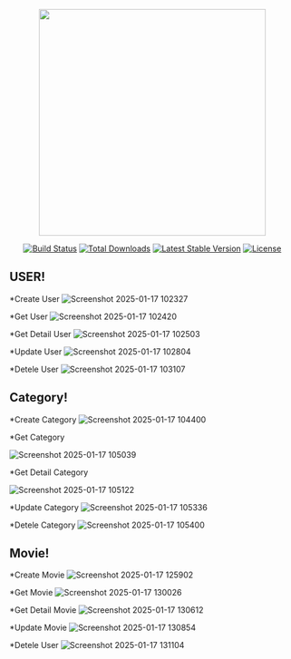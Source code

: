 <p align="center"><a href="https://laravel.com" target="_blank"><img src="https://raw.githubusercontent.com/laravel/art/master/logo-lockup/5%20SVG/2%20CMYK/1%20Full%20Color/laravel-logolockup-cmyk-red.svg" width="400"></a></p>

<p align="center">
<a href="https://travis-ci.org/laravel/framework"><img src="https://travis-ci.org/laravel/framework.svg" alt="Build Status"></a>
<a href="https://packagist.org/packages/laravel/framework"><img src="https://img.shields.io/packagist/dt/laravel/framework" alt="Total Downloads"></a>
<a href="https://packagist.org/packages/laravel/framework"><img src="https://img.shields.io/packagist/v/laravel/framework" alt="Latest Stable Version"></a>
<a href="https://packagist.org/packages/laravel/framework"><img src="https://img.shields.io/packagist/l/laravel/framework" alt="License"></a>
</p>


## USER!
*Create User
![Screenshot 2025-01-17 102327](https://github.com/user-attachments/assets/85c3fb10-3aae-474f-81d2-09fe72c8d151)


*Get User
![Screenshot 2025-01-17 102420](https://github.com/user-attachments/assets/141d2f1c-48f6-4db2-afa0-3d3a47bcae75)


*Get Detail User
![Screenshot 2025-01-17 102503](https://github.com/user-attachments/assets/82e982e0-0ae8-4339-b858-b31bb3e3429f)


*Update User
![Screenshot 2025-01-17 102804](https://github.com/user-attachments/assets/547ad208-21f8-4e32-a5ce-fd20c7b5ec03)


*Detele User
![Screenshot 2025-01-17 103107](https://github.com/user-attachments/assets/ea415e50-5b22-4940-957f-1389996f8b20)


## Category!
*Create Category
![Screenshot 2025-01-17 104400](https://github.com/user-attachments/assets/1eef3541-4f87-42c4-8dea-5b60b9a12326)



*Get Category

![Screenshot 2025-01-17 105039](https://github.com/user-attachments/assets/689399df-ea33-48fe-9253-d446fb16022c)


*Get Detail Category

![Screenshot 2025-01-17 105122](https://github.com/user-attachments/assets/0fd979ee-c059-4d12-8f15-4cc2107f2a22)


*Update Category
![Screenshot 2025-01-17 105336](https://github.com/user-attachments/assets/8bd89e79-2078-484e-bded-0ea7e076ab98)


*Detele Category
![Screenshot 2025-01-17 105400](https://github.com/user-attachments/assets/58dbf168-a950-4499-9f81-b1f1a5e8c11d)



## Movie!
*Create Movie
![Screenshot 2025-01-17 125902](https://github.com/user-attachments/assets/9d8b9019-9fa7-4c2f-9f6a-3a5bcb5205d5)


*Get Movie
![Screenshot 2025-01-17 130026](https://github.com/user-attachments/assets/62eb7882-eb8c-419d-bf06-522ff9affd67)


*Get Detail Movie
![Screenshot 2025-01-17 130612](https://github.com/user-attachments/assets/ea3b5c62-b0ce-4558-a389-1ebe21b93a1d)


*Update Movie
![Screenshot 2025-01-17 130854](https://github.com/user-attachments/assets/b432b0c0-783d-4386-a710-93fec06396d6)


*Detele User
![Screenshot 2025-01-17 131104](https://github.com/user-attachments/assets/4097829d-b528-43fe-8778-23cc08e917aa)


